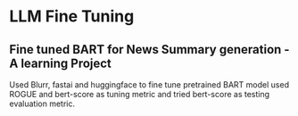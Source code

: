 # LLM Fine Tuning
## Fine tuned BART for News Summary generation - A learning Project
Used Blurr, fastai and huggingface to fine tune pretrained BART model
used ROGUE and bert-score as tuning metric and tried bert-score as testing evaluation metric.

